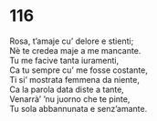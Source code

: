 # 116
  
Rosa, t’amaje cu’ delore e stienti;  
Nè te credea maje a me mancante.  
Tu me facive tanta iuramenti,  
Ca tu sempre cu’ me fosse costante,  
Ti si’ mostrata femmena da niente,  
Ca la parola data diste a tante,  
Venarrà’ ’nu juorno che te pinte,  
Tu sola abbannunata e senz’amante.
